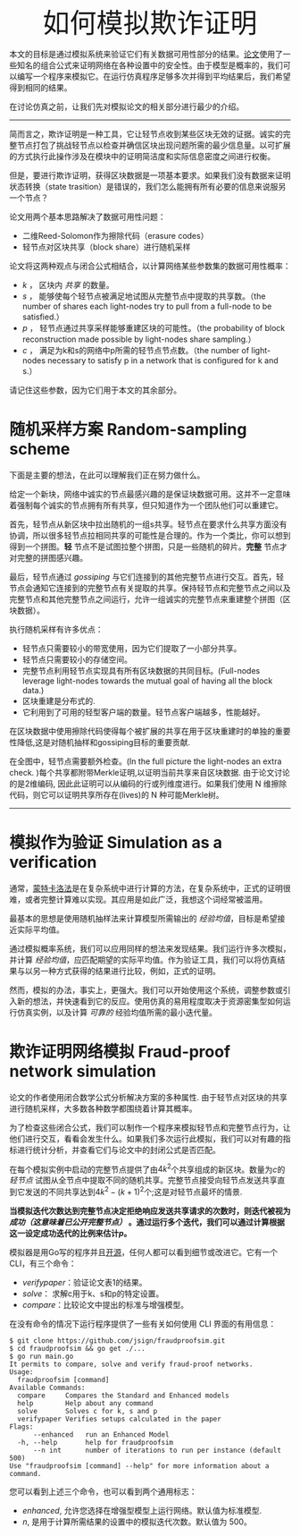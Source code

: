 <div align='center' ><font size='70'>如何模拟欺诈证明</font></div>

本文的目标是通过模拟系统来验证它们有关数据可用性部分的结果。[论文](https://eprint.iacr.org/2018/046.pdf)使用了一些知名的组合公式来证明网络在各种设置中的安全性。由于模型是概率的，我们可以编写一个程序来模拟它。在运行仿真程序足够多次并得到平均结果后，我们希望得到相同的结果。

在讨论仿真之前，让我们先对模拟论文的相关部分进行最少的介绍。

***

简而言之，欺诈证明是一种工具，它让轻节点收到某些区块无效的证据。诚实的完整节点打包了挑战轻节点以检查并确信区块出现问题所需的最少信息量。以可扩展的方式执行此操作涉及在模块中的证明简洁度和实际信息密度之间进行权衡。

但是，要进行欺诈证明，获得区块数据是一项基本要求。如果我们没有数据来证明状态转换（state trasition）是错误的，我们怎么能拥有所有必要的信息来说服另一个节点？

论文用两个基本思路解决了数据可用性问题：

- 二维Reed-Solomon作为擦除代码（erasure codes）
- 轻节点对区块共享（block share）进行随机采样

论文将这两种观点与闭合公式相结合，以计算网络某些参数集的数据可用性概率：

- _k_ ， 区块内 _共享_ 的数量。
- _s_ ， 能够使每个轻节点被满足地试图从完整节点中提取的共享数。（the number of shares each light-nodes try to pull from a full-node to be satisfied.）
- _p_ ， 轻节点通过共享采样能够重建区块的可能性。（the probability of block reconstruction made possible by light-nodes share sampling.）
- _c_ ， 满足为k和s的网络中p所需的轻节点节点数。（the number of light-nodes necessary to satisfy p in a network that is configured for k and s.）

请记住这些参数，因为它们用于本文的其余部分。

# 随机采样方案 Random-sampling scheme

下面是主要的想法，在此可以理解我们正在努力做什么。

给定一个新块，网络中诚实的节点最感兴趣的是保证块数据可用。这并不一定意味着强制每个诚实的节点拥有所有共享，但只知道作为一个团队他们可以重建它。

首先，轻节点从新区块中拉出随机的一组s共享。轻节点在要求什么共享方面没有协调，所以很多轻节点拉相同共享的可能性是合理的。作为一个类比，你可以想到得到一个拼图。__轻__ 节点不是试图拉整个拼图，只是一些随机的碎片。__完整__ 节点才对完整的拼图感兴趣。

最后，轻节点通过 _gossiping_ 与它们连接到的其他完整节点进行交互。首先，轻节点会通知它连接到的完整节点有关提取的共享。保持轻节点和完整节点之间以及完整节点和其他完整节点之间运行，允许一组诚实的完整节点来重建整个拼图（区块数据）。

执行随机采样有许多优点：

- 轻节点只需要较小的带宽使用，因为它们提取了一小部分共享。
- 轻节点只需要较小的存储空间。
- 完整节点利用轻节点实现具有所有区块数据的共同目标。(Full-nodes leverage light-nodes towards the mutual goal of having all the block data.)
- 区块重建是分布式的.
- 它利用到了可用的轻型客户端的数量。轻节点客户端越多，性能越好。

在区块数据中使用擦除代码使得每个被扩展的共享在用于区块重建时的单独的重要性降低,这是对随机抽样和gossiping目标的重要贡献.

在全图中，轻节点需要额外检查。(In the full picture the light-nodes an extra check. )每个共享都附带Merkle证明,以证明当前共享来自区块数据. 由于论文讨论的是2维编码, 因此此证明可以从编码的行或列维度进行。如果我们使用 N 维擦除代码，则它可以证明共享所存在(lives)的 N 种可能Merkle树。

***

# 模拟作为验证 Simulation as a verification

通常，[蒙特卡洛法](https://baike.baidu.com/item/%E8%92%99%E7%89%B9%C2%B7%E5%8D%A1%E7%BD%97%E6%96%B9%E6%B3%95/8664362?fromtitle=%E8%92%99%E7%89%B9%E5%8D%A1%E6%B4%9B%E6%B3%95&fromid=2056487&fr=aladdin)是在复杂系统中进行计算的方法，在复杂系统中，正式的证明很难，或者完整计算难以实现。其应用是如此广泛，我想这个词经常被滥用。

最基本的思想是使用随机抽样法来计算模型所需输出的 _经验均值_，目标是希望接近实际平均值。

通过模拟概率系统，我们可以应用同样的想法来发现结果。我们运行许多次模拟，并计算 _经验均值_，应匹配期望的实际平均值。作为验证工具，我们可以将仿真结果与以另一种方式获得的结果进行比较，例如，正式的证明。

然而，模拟的办法，事实上，更强大。我们可以开始使用这个系统，调整参数或引入新的想法，并快速看到它的反应。使用仿真的易用程度取决于资源密集型如何运行仿真实例，以及计算 _可靠的_ 经验均值所需的最小迭代量。

# 欺诈证明网络模拟 Fraud-proof network simulation

论文的作者使用闭合数学公式分析解决方案的多种属性. 由于轻节点对区块的共享进行随机采样，大多数各种数学都围绕着计算其概率。

为了检查这些闭合公式，我们可以制作一个程序来模拟轻节点和完整节点行为，让他们进行交互，看看会发生什么。如果我们多次运行此模拟，我们可以对有趣的指标进行统计分析，并查看它们与论文中的封闭公式是否匹配。

在每个模拟实例中启动的完整节点提供了由$4k^2$个共享组成的新区块。数量为$c$的 _轻节点_ 试图从全节点中提取不同的随机共享。完整节点接受向轻节点发送共享直到它发送的不同共享达到$4k^2-(k+1)^2$个;这是对轻节点最坏的情景.

__当模拟迭代次数达到完整节点决定拒绝响应发送共享请求的次数时，则迭代被视为 *成功（这意味着已公开完整节点）* 。通过运行多个迭代，我们可以通过计算根据这一设定成功迭代的比例来估计$p$。__

模拟器是用Go写的程序并且[开源](https://github.com/jsign/fraudproofsim)，任何人都可以看到细节或改进它。它有一个CLI，有三个命令：

- *verifypaper*：验证论文表1的结果。
- *solve*： 求解c用于k、s和p的特定设置。
- *compare*：比较论文中提出的标准与增强模型。

在没有命令的情况下运行程序提供了一些有关如何使用 CLI 界面的有用信息：

```shell
$ git clone https://github.com/jsign/fraudproofsim.git
$ cd fraudproofsim && go get ./...
$ go run main.go
It permits to compare, solve and verify fraud-proof networks.
Usage:
  fraudproofsim [command]
Available Commands:
  compare     Compares the Standard and Enhanced models
  help        Help about any command
  solve       Solves c for k, s and p
  verifypaper Verifies setups calculated in the paper
Flags:
      --enhanced   run an Enhanced Model
  -h, --help       help for fraudproofsim
      --n int      number of iterations to run per instance (default 500)
Use "fraudproofsim [command] --help" for more information about a command.
```

您可以看到上述三个命令，也可以看到两个通用标志：

- *enhanced*, 允许您选择在增强型模型上运行网络。默认值为标准模型.
- *n*, 是用于计算所需结果的设置中的模拟迭代次数。默认值为 500。


